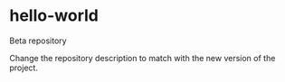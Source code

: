 # hello-world
Beta repository

Change the repository description to match with the new version of the project.
